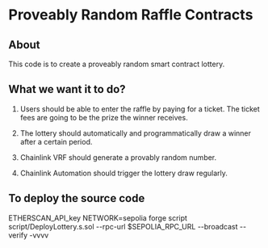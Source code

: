 
# Proveably Random Raffle Contracts

## About

This code is to create a proveably random smart contract lottery.

## What we want it to do?

1. Users should be able to enter the raffle by paying for a ticket. The ticket fees are going to be the prize the winner receives.
2. The lottery should automatically and programmatically draw a winner after a certain period.
3. Chainlink VRF should generate a provably random number.

4. Chainlink Automation should trigger the lottery draw regularly.
## To deploy the source code
ETHERSCAN_API_key NETWORK=sepolia  forge script script/DeployLottery.s.sol --rpc-url $SEPOLIA_RPC_URL --broadcast --verify -vvvv

